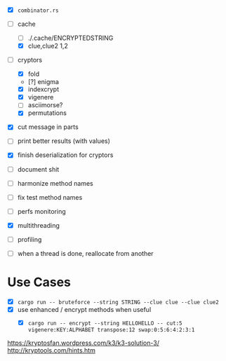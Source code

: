 - [x] `combinator.rs`
- [ ] cache
  - [ ] ./.cache/ENCRYPTEDSTRING
  - [x] clue,clue2 1,2
- [ ] cryptors
  - [x] fold
  - [?] enigma
  - [x] indexcrypt
  - [x] vigenere
  - [ ] asciimorse?
  - [x] permutations
- [x] cut message in parts
- [ ] print better results (with values)
- [x] finish deserialization for cryptors
- [ ] document shit
- [ ] harmonize method names
- [ ] fix test method names
- [ ] perfs monitoring
- [x] multithreading
- [ ] profiling
- [ ] when a thread is done, reallocate from another


# Use Cases
- [x] `cargo run -- bruteforce --string STRING --clue clue --clue clue2 `
- [x] use enhanced / encrypt methods when useful
  - [x] `cargo run -- encrypt --string HELLOHELLO -- cut:5 vigenere:KEY:ALPHABET transpose:12 swap:0:5:6:4:2:3:1`


https://kryptosfan.wordpress.com/k3/k3-solution-3/
http://kryptools.com/hints.htm

